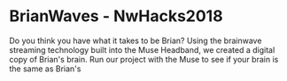 # BrianWaves - NwHacks2018

Do you think you have what it takes to be Brian? Using the brainwave streaming technology built into the Muse Headband, we created a digital copy of Brian's brain. Run our project with the Muse to see if your brain is the same as Brian's
